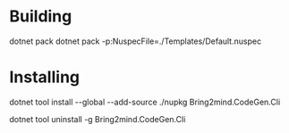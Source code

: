 

# Building

dotnet pack
dotnet pack -p:NuspecFile=./Templates/Default.nuspec

# Installing

dotnet tool install --global --add-source ./nupkg Bring2mind.CodeGen.Cli

dotnet tool uninstall -g Bring2mind.CodeGen.Cli
